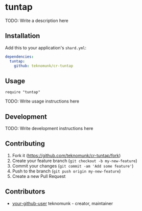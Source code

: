# tuntap

TODO: Write a description here

## Installation

Add this to your application's `shard.yml`:

```yaml
dependencies:
  tuntap:
    github: teknomunk/cr-tuntap
```

## Usage

```crystal
require "tuntap"
```

TODO: Write usage instructions here

## Development

TODO: Write development instructions here

## Contributing

1. Fork it (<https://github.com/teknomunk/cr-tuntap/fork>)
2. Create your feature branch (`git checkout -b my-new-feature`)
3. Commit your changes (`git commit -am 'Add some feature'`)
4. Push to the branch (`git push origin my-new-feature`)
5. Create a new Pull Request

## Contributors

- [your-github-user](https://github.com/teknomunk) teknomunk - creator, maintainer
